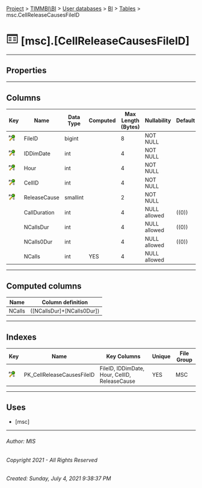 #### 

[Project](../../../../index.md) > [TIMMBI\\BI](../../../index.md) > [User databases](../../index.md) > [BI](../index.md) > [Tables](Tables.md) > msc.CellReleaseCausesFileID

# ![Tables](../../../../Images/Table32.png) [msc].[CellReleaseCausesFileID]

---

## <a name="#properties"></a>Properties



---

## <a name="#columns"></a>Columns

| Key | Name | Data Type | Computed | Max Length (Bytes) | Nullability | Default |
|---|---|---|---|---|---|---|
| [![Cluster Primary Key PK_CellReleaseCausesFileID: FileID\IDDimDate\Hour\CellID\ReleaseCause](../../../../Images/pkcluster.png)](#indexes) | FileID | bigint |  | 8 | NOT NULL |  |
| [![Cluster Primary Key PK_CellReleaseCausesFileID: FileID\IDDimDate\Hour\CellID\ReleaseCause](../../../../Images/pkcluster.png)](#indexes) | IDDimDate | int |  | 4 | NOT NULL |  |
| [![Cluster Primary Key PK_CellReleaseCausesFileID: FileID\IDDimDate\Hour\CellID\ReleaseCause](../../../../Images/pkcluster.png)](#indexes) | Hour | int |  | 4 | NOT NULL |  |
| [![Cluster Primary Key PK_CellReleaseCausesFileID: FileID\IDDimDate\Hour\CellID\ReleaseCause](../../../../Images/pkcluster.png)](#indexes) | CellID | int |  | 4 | NOT NULL |  |
| [![Cluster Primary Key PK_CellReleaseCausesFileID: FileID\IDDimDate\Hour\CellID\ReleaseCause](../../../../Images/pkcluster.png)](#indexes) | ReleaseCause | smallint |  | 2 | NOT NULL |  |
|  | CallDuration | int |  | 4 | NULL allowed | ((0)) |
|  | NCallsDur | int |  | 4 | NULL allowed | ((0)) |
|  | NCalls0Dur | int |  | 4 | NULL allowed | ((0)) |
|  | NCalls | int | YES | 4 | NULL allowed |  |


---

## <a name="#computedcolumns"></a>Computed columns

| Name | Column definition |
|---|---|
| NCalls | ([NCallsDur]+[NCalls0Dur]) |


---

## <a name="#indexes"></a>Indexes

| Key | Name | Key Columns | Unique | File Group |
|---|---|---|---|---|
| [![Cluster Primary Key PK_CellReleaseCausesFileID: FileID\IDDimDate\Hour\CellID\ReleaseCause](../../../../Images/pkcluster.png)](#indexes) | PK_CellReleaseCausesFileID | FileID, IDDimDate, Hour, CellID, ReleaseCause | YES | MSC |


---

## <a name="#uses"></a>Uses

* [msc]


---

###### Author:  MIS

###### Copyright 2021 - All Rights Reserved

###### Created: Sunday, July 4, 2021 9:38:37 PM

